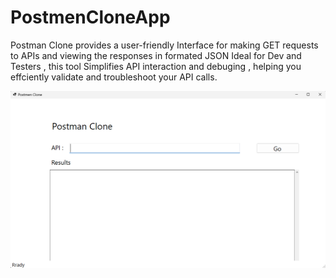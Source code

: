 # PostmenCloneApp
Postman Clone provides a user-friendly Interface for making GET requests to APIs and viewing the responses in formated JSON Ideal for Dev and Testers , this tool Simplifies API interaction and debuging , helping you effciently validate and troubleshoot your API calls.

![Postman Clone App Ready to Run](Image/UI_Postman.png "Ready to Run")
